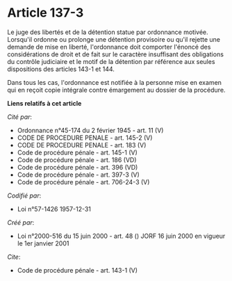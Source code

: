 # Article 137-3

Le juge des libertés et de la détention statue par ordonnance motivée. Lorsqu'il ordonne ou prolonge une détention provisoire
ou qu'il rejette une demande de mise en liberté, l'ordonnance doit comporter l'énoncé des considérations de droit et de fait
sur le caractère insuffisant des obligations du contrôle judiciaire et le motif de la détention par référence aux seules
dispositions des articles 143-1 et 144. 

Dans tous les cas, l'ordonnance est notifiée à la personne mise en examen qui en reçoit copie intégrale contre émargement au
dossier de la procédure.

**Liens relatifs à cet article**

_Cité par_:

  - Ordonnance n°45-174 du 2 février 1945 - art. 11 (V)
  - CODE DE PROCEDURE PENALE - art. 145-2 (V)
  - CODE DE PROCEDURE PENALE - art. 183 (V)
  - Code de procédure pénale - art. 145-1 (V)
  - Code de procédure pénale - art. 186 (VD)
  - Code de procédure pénale - art. 396 (VD)
  - Code de procédure pénale - art. 397-3 (V)
  - Code de procédure pénale - art. 706-24-3 (V)

_Codifié par_:

  - Loi n°57-1426 1957-12-31

_Créé par_:

  - Loi n°2000-516 du 15 juin 2000 - art. 48 () JORF 16 juin 2000 en vigueur le 1er janvier 2001

_Cite_:

  - Code de procédure pénale - art. 143-1 (V)

